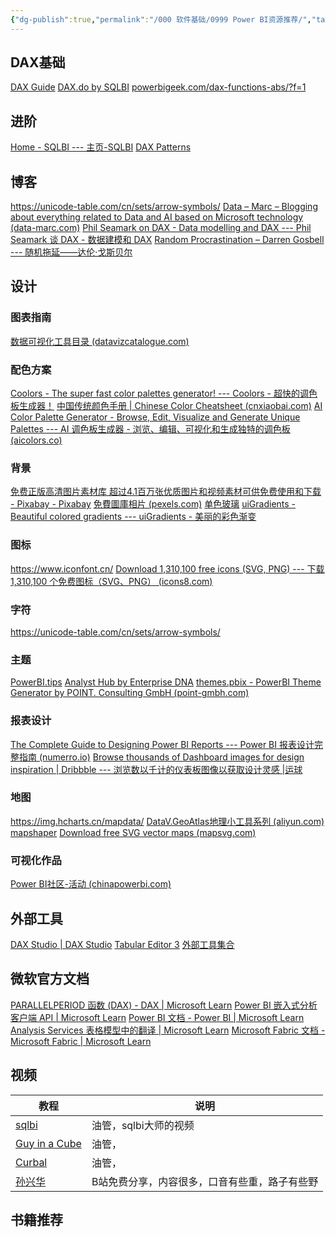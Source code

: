 ```yaml
---
{"dg-publish":true,"permalink":"/000 软件基础/0999 Power BI资源推荐/","tags":["基础","资源"]}
---
```


## DAX基础
[DAX Guide](https://dax.guide/)
[DAX.do by SQLBI](https://dax.do/)
[powerbigeek.com/dax-functions-abs/?f=1](https://www.powerbigeek.com/dax-functions-abs/?f=1)
## 进阶
[Home - SQLBI --- 主页-SQLBI](https://www.sqlbi.com/)
[DAX Patterns](https://www.daxpatterns.com/)
## 博客
https://unicode-table.com/cn/sets/arrow-symbols/
[Data – Marc – Blogging about everything related to Data and AI based on Microsoft technology (data-marc.com)](https://data-marc.com/)
[Phil Seamark on DAX - Data modelling and DAX --- Phil Seamark 谈 DAX - 数据建模和 DAX](https://dax.tips/)
[Random Procrastination – Darren Gosbell --- 随机拖延——达伦·戈斯贝尔](https://darren.gosbell.com/)
## 设计
###  图表指南
[数据可视化工具目录 (datavizcatalogue.com)](https://datavizcatalogue.com/ZH/)

### 配色方案
[Coolors - The super fast color palettes generator! --- Coolors - 超快的调色板生成器！](https://coolors.co/)
[中国传统颜色手册 | Chinese Color Cheatsheet (cnxiaobai.com)](https://colors.cnxiaobai.com/)
[AI Color Palette Generator - Browse, Edit, Visualize and Generate Unique Palettes --- AI 调色板生成器 - 浏览、编辑、可视化和生成独特的调色板 (aicolors.co)](https://aicolors.co/)
### 背景
[免费正版高清图片素材库 超过4.1百万张优质图片和视频素材可供免费使用和下载 - Pixabay - Pixabay](https://pixabay.com/zh/)
[免費圖庫相片 (pexels.com)](https://www.pexels.com/zh-tw/)
[单色玻璃](https://coolbackgrounds.io/)
[uiGradients - Beautiful colored gradients --- uiGradients - 美丽的彩色渐变](https://uigradients.com/#50ShadesofGrey)
### 图标
https://www.iconfont.cn/
[Download 1,310,100 free icons (SVG, PNG) --- 下载 1,310,100 个免费图标（SVG、PNG） (icons8.com)](https://icons8.com/icons)

### 字符
https://unicode-table.com/cn/sets/arrow-symbols/
### 主题
[PowerBI.tips](https://themes.powerbi.tips/)
[Analyst Hub by Enterprise DNA](https://analysthub.enterprisedna.co/apps/power-bi-theme-generator)
[themes.pbix - PowerBI Theme Generator by POINT. Consulting GmbH (point-gmbh.com)](https://themegenerator.point-gmbh.com/en/visuals/Stacked%20Area%20Chart)

### 报表设计
[The Complete Guide to Designing Power BI Reports --- Power BI 报表设计完整指南 (numerro.io)](https://www.numerro.io/guides/the-complete-guide-to-designing-power-bi-reports)
[Browse thousands of Dashboard images for design inspiration | Dribbble --- 浏览数以千计的仪表板图像以获取设计灵感 |运球](https://dribbble.com/search/dashboard)
### 地图
https://img.hcharts.cn/mapdata/
[DataV.GeoAtlas地理小工具系列 (aliyun.com)](http://datav.aliyun.com/portal/school/atlas/area_selector)
[mapshaper](https://mapshaper.org/)
[Download free SVG vector maps (mapsvg.com)](https://mapsvg.com/maps)
### 可视化作品
[Power BI社区-活动 (chinapowerbi.com)](http://www.chinapowerbi.com/Activity.html)

## 外部工具
[DAX Studio | DAX Studio](https://daxstudio.org/)
[Tabular Editor 3](https://tabulareditor.com/)
[外部工具集合](https://powerbi.tips/product/business-ops/)

## 微软官方文档
[PARALLELPERIOD 函数 (DAX) - DAX | Microsoft Learn](https://learn.microsoft.com/zh-cn/dax/parallelperiod-function-dax)
[Power BI 嵌入式分析客户端 API | Microsoft Learn](https://learn.microsoft.com/zh-cn/javascript/api/overview/powerbi/)
[Power BI 文档 - Power BI | Microsoft Learn](https://learn.microsoft.com/zh-cn/power-bi/)
[Analysis Services 表格模型中的翻译 | Microsoft Learn](https://learn.microsoft.com/zh-cn/analysis-services/tabular-models/translations-in-tabular-models-analysis-services?view=asallproducts-allversions)
[Microsoft Fabric 文档 - Microsoft Fabric | Microsoft Learn](https://learn.microsoft.com/zh-cn/fabric/)
## 视频

|教程|说明|
|---|---|
|[sqlbi](https://www.youtube.com/user/sqlbitv)|油管，sqlbi大师的视频|
|[Guy in a Cube](https://www.youtube.com/channel/UCFp1vaKzpfvoGai0vE5VJ0w)|油管，|
|[Curbal](https://www.youtube.com/channel/UCJ7UhloHSA4wAqPzyi6TOkw)|油管，|
|[孙兴华](https://www.wolai.com/uwR5qYRAeyMpdjTyxUBSbe#2uc8uSvHo5ZDesFdTA1Ff)|B站免费分享，内容很多，口音有些重，路子有些野|

## 书籍推荐

